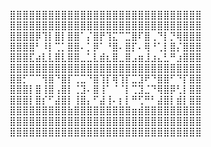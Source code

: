 ⣿⣿⣿⣿⣿⣿⣿⣿⣿⣿⣿⣿⣿⣿⣿⣿⣿⣿⣿⣿⣿⣿⣿⣿⣿⣿⣿⣿⣿⣿ ⣿⣿⣿⣿⣿⣿⣿⣿⣿⣿⣿⣿⣿⣿⣿⣿⣿⣿⣿⣿⣿⣿⣿⣿⣿⣿⣿⣿⣿⣿ ⣿⣿⣿⣿⡿⢹⡇⣿⡇⣿⣿⠁⡌⣿⡟⢹⣍⠉⣉⣿⠏⣿⢀⠙⡇⡙⢿⣿⣿⣿ ⣿⣿⣿⣿⠃⠸⡇⢉⡁⣿⣿⠄⡁⡿⠁⠘⣿⠄⣿⡏⠄⢿⠘⢁⡇⣿⡌⣿⣿⣿ ⣿⣿⣿⣏⣴⣇⣇⣿⣇⣿⣿⣀⣁⣇⣾⣆⣿⣀⣿⣠⣶⣸⣰⣄⣃⠛⣰⣿⣿⣿ ⣿⣿⣿⣿⣿⣿⣿⣿⣿⣿⣿⣿⣿⣿⣿⣿⣿⣿⣿⣿⣿⣿⣿⣿⣿⣿⣿⣿⣿⣿ ⣿⣿⡋⠉⠉⢻⣿⠙⣿⡏⢉⣉⠙⣿⢹⡏⢿⢹⡏⣉⣹⠟⠙⣿⣿⠋⠙⡏⣿⣿ ⣿⣿⣿⡇⣿⢸⣿⢠⣿⡇⢈⣹⠄⣿⢸⠁⠈⠈⡇⢉⣹⣈⠙⢿⣿⡿⢃⡇⣿⣿ ⣿⣿⣿⡇⣿⡎⠋⣼⣿⡇⢸⣿⡄⠋⣼⢸⠄⡆⡇⠛⢋⠛⠃⣼⣿⡇⣾⡇⣿⣿ ⣿⣿⣿⣿⣿⣿⣿⣿⣿⣷⣿⣿⣿⣿⣿⣿⣿⣿⣿⣶⣾⣿⣿⣿⣿⣿⣿⣿⣿⣿ ⣿⣿⣿⣿⣿⣿⣿⣿⣿⣿⣿⣿⣿⣿⣿⣿⣿⣿⣿⣿⣿⣿⣿⣿⣿⣿⣿⣿⣿⣿ ⣿⣿⣿⣿⣿⣿⣿⣿⣿⣿⣿⣿⣿⣿⣿⣿⣿⣿⣿⣿⣿⣿⣿⣿⣿⣿⣿⣿⣿⣿

